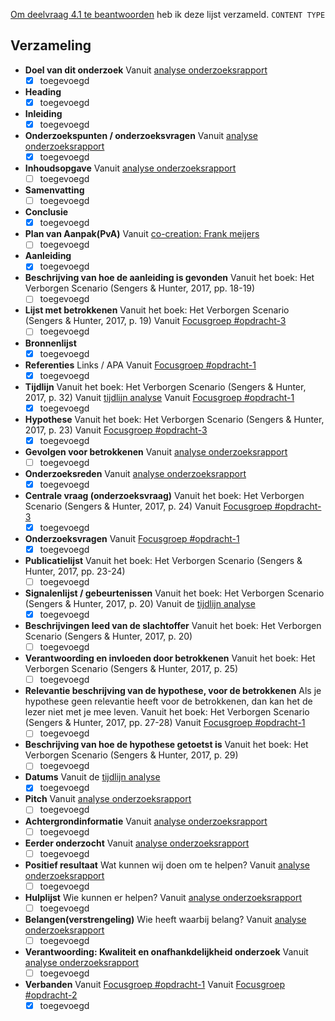
[Om deelvraag 4.1 te beantwoorden](https://jorik.gitbook.io/project-blauwdruk/onderzoeksvragen) heb ik deze lijst verzameld.
`CONTENT TYPE`


## Verzameling
* __Doel van dit onderzoek__
Vanuit [analyse onderzoeksrapport](https://jorik.gitbook.io/project-blauwdruk/research_methods/analyse_content/onderzoeksrapport)
	- [x] toegevoegd
* __Heading__
	- [x] toegevoegd
* __Inleiding__
	- [x] toegevoegd
* __Onderzoekspunten / onderzoeksvragen__
Vanuit [analyse onderzoeksrapport](https://jorik.gitbook.io/project-blauwdruk/research_methods/analyse_content/onderzoeksrapport)
	- [x] toegevoegd
* __Inhoudsopgave__
Vanuit [analyse onderzoeksrapport](https://jorik.gitbook.io/project-blauwdruk/research_methods/analyse_content/onderzoeksrapport)
	- [ ] toegevoegd
* __Samenvatting__
	- [ ] toegevoegd
* __Conclusie__
	- [x] toegevoegd
* __Plan van Aanpak(PvA)__
Vanuit [co-creation: Frank meijers](https://jorik.gitbook.io/project-blauwdruk/research_methods/co-creation/werkwijze_frank-meijers)
	- [ ] toegevoegd
* __Aanleiding__
	- [x] toegevoegd
* __Beschrijving van hoe de aanleiding is gevonden__
Vanuit het boek: Het Verborgen Scenario (Sengers & Hunter, 2017, pp. 18-19)
	- [ ] toegevoegd
* __Lijst met betrokkenen__
Vanuit het boek: Het Verborgen Scenario (Sengers & Hunter, 2017, p. 19)
Vanuit [Focusgroep #opdracht-3](https://jorik.gitbook.io/project-blauwdruk/research_methods/focusgroep#bevindingen-opdracht-3)
	- [ ] toegevoegd
* __Bronnenlijst__
	- [x] toegevoegd
* __Referenties__
Links / APA
Vanuit [Focusgroep #opdracht-1](https://jorik.gitbook.io/project-blauwdruk/research_methods/focusgroep#bevindingen-opdracht-1)
	- [x] toegevoegd
* __Tijdlijn__
Vanuit het boek: Het Verborgen Scenario (Sengers & Hunter, 2017, p. 32)
Vanuit [tijdlijn analyse](https://jorik.gitbook.io/project-blauwdruk/research_methods/analyse_content/tijdlijn)
Vanuit [Focusgroep #opdracht-1](https://jorik.gitbook.io/project-blauwdruk/research_methods/focusgroep#bevindingen-opdracht-1)
	- [x] toegevoegd
* __Hypothese__
Vanuit het boek: Het Verborgen Scenario (Sengers & Hunter, 2017, p. 23)
Vanuit [Focusgroep #opdracht-3](https://jorik.gitbook.io/project-blauwdruk/research_methods/focusgroep#bevindingen-opdracht-3)
	- [x] toegevoegd
* __Gevolgen voor betrokkenen__
Vanuit [analyse onderzoeksrapport](https://jorik.gitbook.io/project-blauwdruk/research_methods/analyse_content/onderzoeksrapport)
	- [ ] toegevoegd
* __Onderzoeksreden__
Vanuit [analyse onderzoeksrapport](https://jorik.gitbook.io/project-blauwdruk/research_methods/analyse_content/onderzoeksrapport)
	- [x] toegevoegd
* __Centrale vraag (onderzoeksvraag)__
Vanuit het boek: Het Verborgen Scenario (Sengers & Hunter, 2017, p. 24)
Vanuit [Focusgroep #opdracht-3](https://jorik.gitbook.io/project-blauwdruk/research_methods/focusgroep#bevindingen-opdracht-3)
	- [x] toegevoegd
* __Onderzoeksvragen__
Vanuit [Focusgroep #opdracht-1](https://jorik.gitbook.io/project-blauwdruk/research_methods/focusgroep#bevindingen-opdracht-1)
	- [x] toegevoegd
* __Publicatielijst__
Vanuit het boek: Het Verborgen Scenario (Sengers & Hunter, 2017, pp. 23-24)
	- [ ] toegevoegd
* __Signalenlijst / gebeurtenissen__
Vanuit het boek: Het Verborgen Scenario (Sengers & Hunter, 2017, p. 20)
Vanuit de [tijdlijn analyse](https://jorik.gitbook.io/project-blauwdruk/research_methods/analyse_content/tijdlijn)
	- [x] toegevoegd
* __Beschrijvingen leed van de slachtoffer__
Vanuit het boek: Het Verborgen Scenario (Sengers & Hunter, 2017, p. 20)
	- [ ] toegevoegd
* __Verantwoording en invloeden door betrokkenen__
Vanuit het boek: Het Verborgen Scenario (Sengers & Hunter, 2017, p. 25)
	- [ ] toegevoegd
* __Relevantie beschrijving van de hypothese, voor de betrokkenen__
Als je hypothese geen relevantie heeft voor de betrokkenen, dan kan het de lezer niet met je mee leven.
Vanuit het boek: Het Verborgen Scenario (Sengers & Hunter, 2017, pp. 27-28)
Vanuit [Focusgroep #opdracht-1](https://jorik.gitbook.io/project-blauwdruk/research_methods/focusgroep#bevindingen-opdracht-1)
	- [ ] toegevoegd
* __Beschrijving van hoe de hypothese getoetst is__
Vanuit het boek: Het Verborgen Scenario (Sengers & Hunter, 2017, p. 29)
	- [ ] toegevoegd
* __Datums__
Vanuit de [tijdlijn analyse](https://jorik.gitbook.io/project-blauwdruk/research_methods/analyse_content/tijdlijn)
	- [x] toegevoegd
* __Pitch__
Vanuit [analyse onderzoeksrapport](https://jorik.gitbook.io/project-blauwdruk/research_methods/analyse_content/onderzoeksrapport)
	- [ ] toegevoegd
* __Achtergrondinformatie__
Vanuit [analyse onderzoeksrapport](https://jorik.gitbook.io/project-blauwdruk/research_methods/analyse_content/onderzoeksrapport)
	- [ ] toegevoegd
* __Eerder onderzocht__
Vanuit [analyse onderzoeksrapport](https://jorik.gitbook.io/project-blauwdruk/research_methods/analyse_content/onderzoeksrapport)
	- [ ] toegevoegd
* __Positief resultaat__
Wat kunnen wij doen om te helpen?
Vanuit [analyse onderzoeksrapport](https://jorik.gitbook.io/project-blauwdruk/research_methods/analyse_content/onderzoeksrapport)
	- [ ] toegevoegd
* __Hulplijst__
Wie kunnen er helpen?
Vanuit [analyse onderzoeksrapport](https://jorik.gitbook.io/project-blauwdruk/research_methods/analyse_content/onderzoeksrapport)
	- [ ] toegevoegd
* __Belangen(verstrengeling)__
Wie heeft waarbij belang?
Vanuit [analyse onderzoeksrapport](https://jorik.gitbook.io/project-blauwdruk/research_methods/analyse_content/onderzoeksrapport)
	- [ ] toegevoegd
* __Verantwoording: Kwaliteit en onafhankdelijkheid onderzoek__
Vanuit [analyse onderzoeksrapport](https://jorik.gitbook.io/project-blauwdruk/research_methods/analyse_content/onderzoeksrapport)
	- [ ] toegevoegd
* __Verbanden__
Vanuit [Focusgroep #opdracht-1](https://jorik.gitbook.io/project-blauwdruk/research_methods/focusgroep#bevindingen-opdracht-1)
Vanuit [Focusgroep #opdracht-2](https://jorik.gitbook.io/project-blauwdruk/research_methods/focusgroep#bevindingen-opdracht-2)
	- [x] toegevoegd